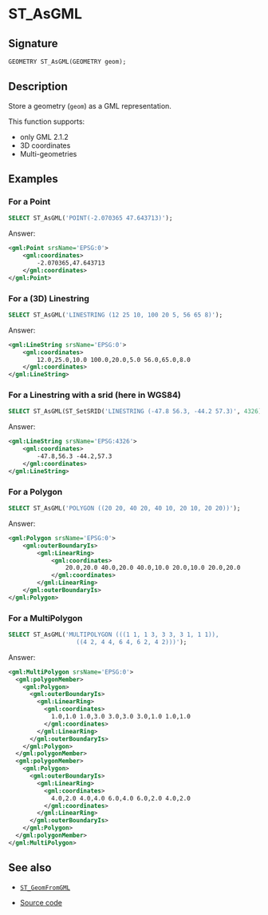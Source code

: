 # ST_AsGML

## Signature

```sql
GEOMETRY ST_AsGML(GEOMETRY geom);
```

## Description

Store a geometry (`geom`) as a GML representation.

This function supports:

* only GML 2.1.2
* 3D coordinates
* Multi-geometries

## Examples

### For a Point
```sql
SELECT ST_AsGML('POINT(-2.070365 47.643713)');
```

Answer: 
```xml
<gml:Point srsName='EPSG:0'>
    <gml:coordinates>
        -2.070365,47.643713 
    </gml:coordinates>
</gml:Point>
```

### For a (3D) Linestring
```sql
SELECT ST_AsGML('LINESTRING (12 25 10, 100 20 5, 56 65 8)');
```

Answer: 
```xml
<gml:LineString srsName='EPSG:0'>
    <gml:coordinates>
        12.0,25.0,10.0 100.0,20.0,5.0 56.0,65.0,8.0 
    </gml:coordinates>
</gml:LineString>
```

### For a Linestring with a srid (here in WGS84)
```sql
SELECT ST_AsGML(ST_SetSRID('LINESTRING (-47.8 56.3, -44.2 57.3)', 4326));
```

Answer: 
```xml
<gml:LineString srsName='EPSG:4326'>
    <gml:coordinates>
        -47.8,56.3 -44.2,57.3 
    </gml:coordinates>
</gml:LineString>
```

### For a Polygon
```sql
SELECT ST_AsGML('POLYGON ((20 20, 40 20, 40 10, 20 10, 20 20))');
```

Answer: 
```xml
<gml:Polygon srsName='EPSG:0'>
    <gml:outerBoundaryIs>
        <gml:LinearRing>
            <gml:coordinates>
                20.0,20.0 40.0,20.0 40.0,10.0 20.0,10.0 20.0,20.0
            </gml:coordinates>
        </gml:LinearRing>
    </gml:outerBoundaryIs>
</gml:Polygon>
```

### For a MultiPolygon
```sql
SELECT ST_AsGML('MULTIPOLYGON (((1 1, 1 3, 3 3, 3 1, 1 1)), 
  			       ((4 2, 4 4, 6 4, 6 2, 4 2)))');
```

Answer: 
```xml
<gml:MultiPolygon srsName='EPSG:0'>
  <gml:polygonMember>
    <gml:Polygon>
      <gml:outerBoundaryIs>
        <gml:LinearRing>
          <gml:coordinates>
            1.0,1.0 1.0,3.0 3.0,3.0 3.0,1.0 1.0,1.0 
          </gml:coordinates>
        </gml:LinearRing>
      </gml:outerBoundaryIs>
    </gml:Polygon>
  </gml:polygonMember>
  <gml:polygonMember>
    <gml:Polygon>
      <gml:outerBoundaryIs>
        <gml:LinearRing>
          <gml:coordinates>
            4.0,2.0 4.0,4.0 6.0,4.0 6.0,2.0 4.0,2.0 
          </gml:coordinates>
        </gml:LinearRing>
      </gml:outerBoundaryIs>
    </gml:Polygon>
  </gml:polygonMember>
</gml:MultiPolygon>
```

## See also

* [`ST_GeomFromGML`](../ST_GeomFromGML)

* <a href="https://github.com/orbisgis/h2gis/blob/master/h2gis-functions/src/main/java/org/h2gis/functions/spatial/convert/ST_AsGML.java" target="_blank">Source code</a>
